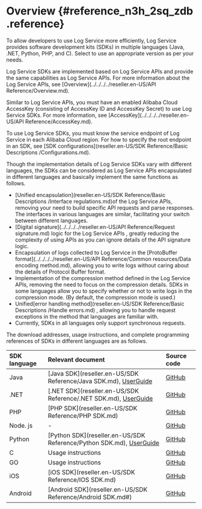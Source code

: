 # Overview {#reference_n3h_2sq_zdb .reference}

To allow developers to use Log Service more efficiently, Log Service provides software development kits \(SDKs\) in multiple languages \(Java, .NET, Python, PHP, and C\). Select to use an appropriate version as per your needs.

Log Service SDKs are implemented based on Log Service APIs and provide the same capabilities as Log Service APIs. For more information about the Log Service APIs, see [Overview](../../../../reseller.en-US/API Reference/Overview.md).

Similar to Log Service APIs, you must have an enabled Alibaba Cloud AccessKey \(consisting of AccessKey ID and AccessKey Secret\) to use Log Service SDKs. For more information, see [AccessKey](../../../../reseller.en-US/API Reference/AccessKey.md).

To use Log Service SDKs, you must know the service endpoint of Log Service in each Alibaba Cloud region. For how to specify the root endpoint in an SDK, see [SDK configurations](reseller.en-US/SDK Reference/Basic Descriptions /Configurations.md).

Though the implementation details of Log Service SDKs vary with different languages, the SDKs can be considered as Log Service APIs encapsulated in different languages and basically implement the same functions as follows.

-   [Unified encapsulation](reseller.en-US/SDK Reference/Basic Descriptions /Interface regulations.md)of the Log Service APIs, removing your need to build specific API requests and parse responses. The interfaces in various languages are similar, facilitating your switch between different languages.
-   [Digital signature](../../../../reseller.en-US/API Reference/Request signature.md) logic for the Log Service APIs , greatly reducing the complexity of using APIs as you can ignore details of the API signature logic.
-   Encapsulation of logs collected to Log Service in the [ProtoBuffer format](../../../../reseller.en-US/API Reference/Common resources/Data encoding method.md), allowing you to write logs without caring about the details of Protocol Buffer format.
-   Implementation of the compression method defined in the Log Service APIs, removing the need to focus on the compression details. SDKs in some languages allow you to specify whether or not to write logs in the compression mode. \(By default, the compression mode is used.\)
-   Unified[error handling method](reseller.en-US/SDK Reference/Basic Descriptions /Handle errors.md) , allowing you to handle request exceptions in the method that languages are familiar with.
-   Currently, SDKs in all languages only support synchronous requests.

The download addresses, usage instructions, and complete programming references of SDKs in different languages are as follows.

|SDK language|Relevant document|Source code|
|:-----------|:----------------|:----------|
|Java|[Java SDK](reseller.en-US/SDK Reference/Java SDK.md), [UserGuide](http://log-java-docs.oss-cn-hangzhou.aliyuncs.com/)|[GitHub](https://github.com/aliyun/aliyun-log-java-sdk)|
|.NET|[.NET SDK](reseller.en-US/SDK Reference/.NET SDK.md), [UserGuide](http://sls-dotnet-docs.oss-cn-hangzhou.aliyuncs.com/)|[GitHub](https://github.com/aliyun/aliyun-log-chsarp-sdk)|
|PHP|[PHP SDK](reseller.en-US/SDK Reference/PHP SDK.md)|[GitHub](https://github.com/aliyun/aliyun-log-php-sdk)|
|Node. js|-|[GitHub](https://github.com/aliyun/aliyun-log-nodejs-sdk)|
|Python|[Python SDK](reseller.en-US/SDK Reference/Python SDK.md), [UserGuide](http://aliyun-log-python-sdk.readthedocs.io/README_CN.html)|[GitHub](https://github.com/aliyun/aliyun-log-python-sdk)|
|C|Usage instructions|[GitHub](https://github.com/aliyun/aliyun-log-c-sdk)|
|GO|Usage instructions|[GitHub](https://github.com/aliyun/aliyun-log-go-sdk)|
|iOS|[iOS SDK](reseller.en-US/SDK Reference/IOS SDK.md)|[GitHub](https://github.com/aliyun/aliyun-log-ios-sdk)|
|Android|[Android SDK](reseller.en-US/SDK Reference/Android SDK.md#)|[GitHub](https://github.com/aliyun/aliyun-log-android-sdk)|

